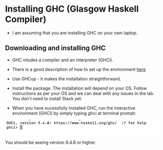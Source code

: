 # Installing GHC (Glasgow Haskell Compiler)

- I am assuming that you are installing GHC on your own laptop.

## Downloading and installing GHC

- GHC inludes a compiler and an interpreter (GHCi). 

- There is a good description of how to set up the environment [here]( https://www.haskell.org/get-started//)

- Use GHCup - it makes the installation straightforward. 


 - Install the package. The installation will depend on your OS. Follow instructions as per your OS and we can deal with any issues in the lab.  You don't need to install Stack yet. 
  
 - When you have sucessfully installed GHC, run the interactive environment (GHCi) by simply 
typing ghci at terminal prompt: 

 ![](./img/02.png)

You should be seeing version  9.4.8 or higher. 


